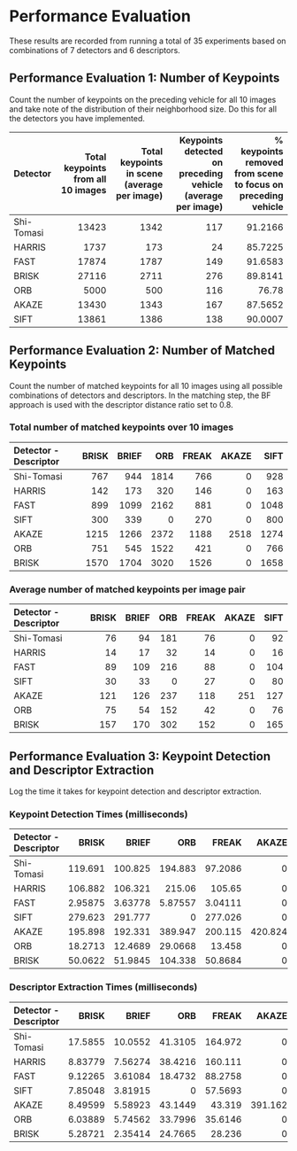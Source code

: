 # Performance Evaluation
These results are recorded from running a total of 35 experiments based on combinations of 7 detectors and 6 descriptors.

## Performance Evaluation 1: Number of Keypoints


Count the number of keypoints on the preceding vehicle for all 10 images and take note of the distribution of their neighborhood size. Do this for all the detectors you have implemented.

Detector  | Total keypoints from all 10 images  | Total keypoints in scene (average per image) | Keypoints detected on preceding vehicle (average per image) | % keypoints removed from scene to focus on preceding vehicle
 :--- | ---: | ---: | ---: | ---: 
Shi-Tomasi | 13423 | 1342 | 117 | 91.2166
HARRIS | 1737 | 173 | 24 | 85.7225
FAST | 17874 | 1787 | 149 | 91.6583
BRISK | 27116 | 2711 | 276 | 89.8141
ORB | 5000 | 500 | 116 | 76.78
AKAZE | 13430 | 1343 | 167 | 87.5652
SIFT | 13861 | 1386 | 138 | 90.0007

## Performance Evaluation 2: Number of Matched Keypoints

Count the number of matched keypoints for all 10 images using all possible combinations of detectors and descriptors. In the matching step, the BF approach is used with the descriptor distance ratio set to 0.8.

### Total number of matched keypoints over 10 images
Detector - Descriptor|BRISK|BRIEF|ORB|FREAK|AKAZE|SIFT
 :--- | ---: | ---: | ---: | ---: | ---: | ---:
Shi-Tomasi | 767 | 944 | 1814 | 766 | 0 | 928
HARRIS | 142 | 173 | 320 | 146 | 0 | 163
FAST | 899 | 1099 | 2162 | 881 | 0 | 1048
SIFT | 300 | 339 | 0 | 270 | 0 | 800
AKAZE | 1215 | 1266 | 2372 | 1188 | 2518 | 1274
ORB | 751 | 545 | 1522 | 421 | 0 | 766
BRISK | 1570 | 1704 | 3020 | 1526 | 0 | 1658
### Average number of matched keypoints per image pair
Detector - Descriptor|BRISK|BRIEF|ORB|FREAK|AKAZE|SIFT
 :--- | ---: | ---: | ---: | ---: | ---: | ---:
Shi-Tomasi | 76 | 94 | 181 | 76 | 0 | 92
HARRIS | 14 | 17 | 32 | 14 | 0 | 16
FAST | 89 | 109 | 216 | 88 | 0 | 104
SIFT | 30 | 33 | 0 | 27 | 0 | 80
AKAZE | 121 | 126 | 237 | 118 | 251 | 127
ORB | 75 | 54 | 152 | 42 | 0 | 76
BRISK | 157 | 170 | 302 | 152 | 0 | 165

## Performance Evaluation 3: Keypoint Detection and Descriptor Extraction

Log the time it takes for keypoint detection and descriptor extraction.



### Keypoint Detection Times (milliseconds)

Detector - Descriptor|BRISK|BRIEF|ORB|FREAK|AKAZE|SIFT
 :--- | ---: | ---: | ---: | ---: | ---: | ---:
Shi-Tomasi | 119.691 | 100.825 | 194.883 | 97.2086 | 0 | 95.2458
HARRIS | 106.882 | 106.321 | 215.06 | 105.65 | 0 | 114.046
FAST | 2.95875 | 3.63778 | 5.87557 | 3.04111 | 0 | 2.93478
SIFT | 279.623 | 291.777 | 0 | 277.026 | 0 | 269.24
AKAZE | 195.898 | 192.331 | 389.947 | 200.115 | 420.824 | 202.292
ORB | 18.2713 | 12.4689 | 29.0668 | 13.458 | 0 | 10.5294
BRISK | 50.0622 | 51.9845 | 104.338 | 50.8684 | 0 | 50.3581


### Descriptor Extraction Times (milliseconds)

Detector - Descriptor|BRISK|BRIEF|ORB|FREAK|AKAZE|SIFT
 :--- | ---: | ---: | ---: | ---: | ---: | ---:
Shi-Tomasi | 17.5855 | 10.0552 | 41.3105 | 164.972 | 0 | 116.911
HARRIS | 8.83779 | 7.56274 | 38.4216 | 160.111 | 0 | 117.8
FAST | 9.12265 | 3.61084 | 18.4732 | 88.2758 | 0 | 65.7425
SIFT | 7.85048 | 3.81915 | 0 | 57.5693 | 0 | 219.924
AKAZE | 8.49599 | 5.58923 | 43.1449 | 43.319 | 391.162 | 79.6987
ORB | 6.03889 | 5.74562 | 33.7996 | 35.6146 | 0 | 75.6039
BRISK | 5.28721 | 2.35414 | 24.7665 | 28.236 | 0 | 38.9537
